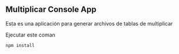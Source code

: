 

## Multiplicar Console App

Esta es una aplicación para generar archivos de tablas de multiplicar

Ejecutar este coman

```
npm install
```